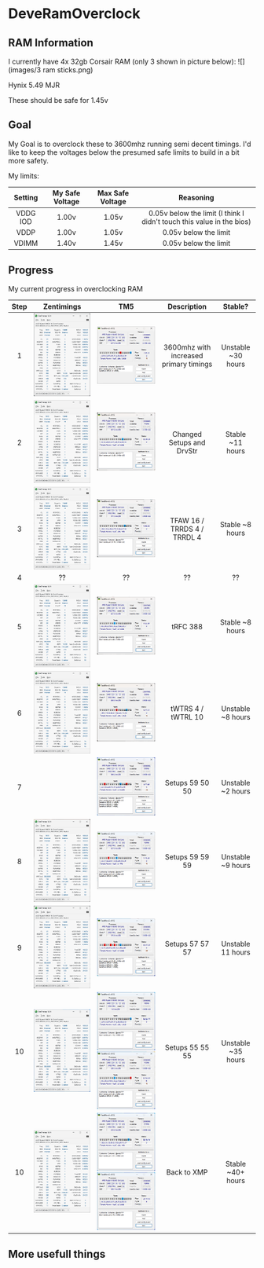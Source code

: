 # DeveRamOverclock

## RAM Information

I currently have 4x 32gb Corsair RAM (only 3 shown in picture below):
![](images/3 ram sticks.png)

Hynix 5.49 MJR

These should be safe for 1.45v

## Goal

My Goal is to overclock these to 3600mhz running semi decent timings.
I'd like to keep the voltages below the presumed safe limits to build in a bit more safety.

My limits:

| Setting | My Safe Voltage | Max Safe Voltage | Reasoning |
|:-------:|:---------------:|:----------------:|:---------:|
| VDDG IOD | 1.00v | 1.05v | 0.05v below the limit (I think I didn't touch this value in the bios) |
| VDDP | 1.00v | 1.05v | 0.05v below the limit |
| VDIMM | 1.40v | 1.45v | 0.05v below the limit |

## Progress
My current progress in overclocking RAM

| Step | Zentimings | TM5 | Description | Stable? |
|:----:|:----------:|:---:|:-----------:|:-------:|
| 1 | ![](benchmarks\Zen_1_3600error.png) | ![](benchmarks\TM5_1_Witherrors.png) | 3600mhz with increased primary timings | Unstable ~30 hours |
| 2 | ![](benchmarks\Zen_2_noerror.png) | ![](benchmarks\TM5_2.png) | Changed Setups and DrvStr | Stable ~11 hours |
| 3 | ![](benchmarks\Zen_3.png) | ![](benchmarks\TM5_3_tFAW_TRRDS_TRRDL.png) | TFAW 16 / TRRDS 4 / TRRDL 4 | Stable ~8 hours |
| 4 | ?? | ?? | ?? | ?? |
| 5 | ![](benchmarks\Zen_5_TRFC.png) | ![](benchmarks\TM5_5.png) | tRFC 388 | Stable ~8 hours |
| 6 | ![](benchmarks\Zen_6_tWTRS.png) | ![](benchmarks\TM5_6.png) | tWTRS 4 / tWTRL 10 | Unstable ~8 hours |
| 7 |  | ![](benchmarks\TM5_7.png) | Setups 59 50 50 | Unstable ~2 hours |
| 8 | ![](benchmarks\Zen_8_SetupsenVddp.png) | ![](benchmarks\TM5_8_4herror.png) | Setups 59 59 59 | Unstable ~9 hours |
| 9 | ![](benchmarks\Zen_9_Setups57_3Errors.png) | ![](benchmarks\TM5_9_3Errors11hours.png) | Setups 57 57 57 | Unstable 11 hours |
| 10 | ![](benchmarks\Zen_10_Setups55_0Errors.png) | ![](benchmarks\TM5_10_NoError18hours.png) ![](benchmarks\TM5_10_part2Errorsafter35hours.png) | Setups 55 55 55 | Unstable ~35 hours |
| 10 | ![](benchmarks\Zen_11_0_ErrorsSoFar.png) | ![](benchmarks\TM5_11_0ErrorsSoFar.png) ![](benchmarks\TM5_11_0ErrorsSoFar2.png) | Back to XMP | Stable ~40+ hours |

## More usefull things

